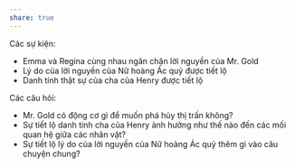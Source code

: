 ```yaml
---
share: true
---
```

Các sự kiện:

-   Emma và Regina cùng nhau ngăn chặn lời nguyền của Mr. Gold
-   Lý do của lời nguyền của Nữ hoàng Ác quỷ được tiết lộ
-   Danh tính thật sự của cha của Henry được tiết lộ

Các câu hỏi:

-   Mr. Gold có động cơ gì để muốn phá hủy thị trấn không?
-   Sự tiết lộ danh tính cha của Henry ảnh hưởng như thế nào đến các mối quan hệ giữa các nhân vật?
-   Sự tiết lộ lý do của lời nguyền của Nữ hoàng Ác quỷ thêm gì vào câu chuyện chung?
